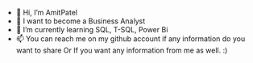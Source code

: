 - 👋 Hi, I’m AmitPatel
- 👀 I want to become a Business Analyst
- 🌱 I’m currently learning SQL, T-SQL, Power Bi 
- 📫 You can reach me on my github account if any information do you want to share Or If you want any information from me as well. :)

<!---
AmitPatel-analyst/AmitPatel-analyst is a ✨ special ✨ repository because its `README.md` (this file) appears on your GitHub profile.
You can click the Preview link to take a look at your changes.
--->
